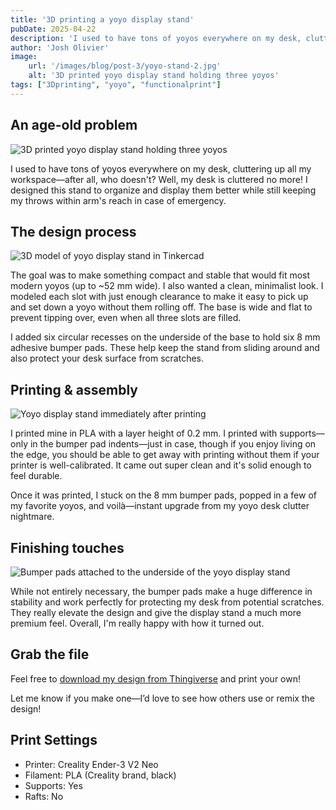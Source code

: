 ```yaml
---
title: '3D printing a yoyo display stand'
pubDate: 2025-04-22
description: 'I used to have tons of yoyos everywhere on my desk, cluttering up all my workspace. I designed this stand to organize and display them better.'
author: 'Josh Olivier'
image:
    url: '/images/blog/post-3/yoyo-stand-2.jpg'
    alt: '3D printed yoyo display stand holding three yoyos'
tags: ["3Dprinting", "yoyo", "functionalprint"]
---
```

## An age-old problem

<img src="/images/blog/post-3/yoyo-stand-1.jpg" alt="3D printed yoyo display stand holding three yoyos" class="blog-body-pic">

I used to have tons of yoyos everywhere on my desk, cluttering up all my workspace—after all, who doesn't? Well, my desk is cluttered no more! I designed this stand to organize and display them better while still keeping my throws within arm's reach in case of emergency.

## The design process
<img src="/images/blog/post-3/yoyo-stand-5.jpg" alt="3D model of yoyo display stand in Tinkercad" class="blog-body-pic">

The goal was to make something compact and stable that would fit most modern yoyos (up to ~52 mm wide). I also wanted a clean, minimalist look. I modeled each slot with just enough clearance to make it easy to pick up and set down a yoyo without them rolling off. The base is wide and flat to prevent tipping over, even when all three slots are filled.

I added six circular recesses on the underside of the base to hold six 8 mm adhesive bumper pads. These help keep the stand from sliding around and also protect your desk surface from scratches.

## Printing & assembly
<img src="/images/blog/post-3/yoyo-stand-3.jpg" alt="Yoyo display stand immediately after printing" class="blog-body-pic">

I printed mine in PLA with a layer height of 0.2 mm. I printed with supports—only in the bumper pad indents—just in case, though if you enjoy living on the edge, you should be able to get away with printing without them if your printer is well-calibrated. It came out super clean and it's solid enough to feel durable.

Once it was printed, I stuck on the 8 mm bumper pads, popped in a few of my favorite yoyos, and voilà—instant upgrade from my yoyo desk clutter nightmare.

## Finishing touches
<img src="/images/blog/post-3/yoyo-stand-4.jpg" alt="Bumper pads attached to the underside of the yoyo display stand" class="blog-body-pic">

While not entirely necessary, the bumper pads make a huge difference in stability and work perfectly for protecting my desk from potential scratches. They really elevate the design and give the display stand a much more premium feel. Overall, I'm really happy with how it turned out.

## Grab the file
Feel free to [download my design from Thingiverse](https://www.thingiverse.com/thing:6955377) and print your own! 

Let me know if you make one—I’d love to see how others use or remix the design!

## Print Settings
- Printer: Creality Ender-3 V2 Neo
- Filament: PLA (Creality brand, black)
- Supports: Yes
- Rafts: No